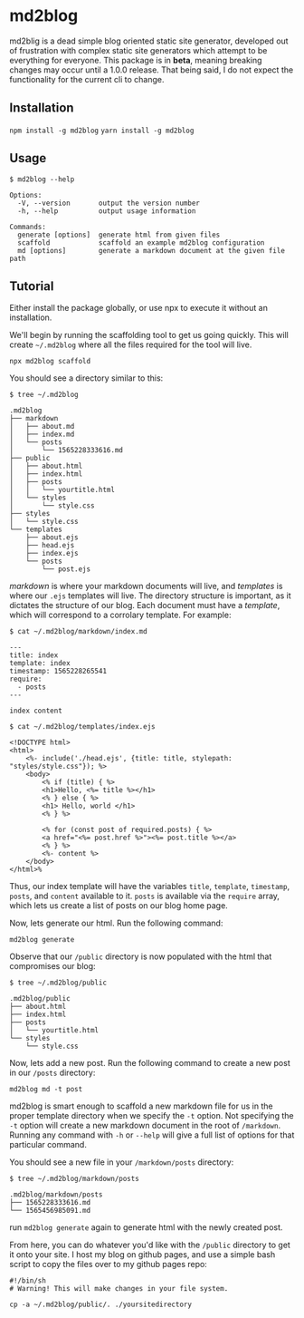 # md2blog

md2blig is a dead simple blog oriented static site generator, developed out of frustration with complex static site generators which attempt to be everything for everyone. This package is in **beta**, meaning breaking changes may occur until a 1.0.0 release. That being said, I do not expect the functionality for the current cli to change.

## Installation

`npm install -g md2blog`
`yarn install -g md2blog`

## Usage

```
$ md2blog --help

Options:
  -V, --version       output the version number
  -h, --help          output usage information

Commands:
  generate [options]  generate html from given files
  scaffold            scaffold an example md2blog configuration
  md [options]        generate a markdown document at the given file path
```

## Tutorial

Either install the package globally, or use npx to execute it without an installation.

We'll begin by running the scaffolding tool to get us going quickly. This will create `~/.md2blog` where all the files required for the tool will live.

`npx md2blog scaffold`

You should see a directory similar to this:

```
$ tree ~/.md2blog

.md2blog
├── markdown
│   ├── about.md
│   ├── index.md
│   └── posts
│       └── 1565228333616.md
├── public
│   ├── about.html
│   ├── index.html
│   ├── posts
│   │   └── yourtitle.html
│   └── styles
│       └── style.css
├── styles
│   └── style.css
└── templates
    ├── about.ejs
    ├── head.ejs
    ├── index.ejs
    └── posts
        └── post.ejs
```

_markdown_ is where your markdown documents will live, and _templates_ is where our `.ejs` templates will live. The directory structure is important, as it dictates the structure of our blog. Each document must have a _template_, which will correspond to a corrolary template. For example:

```
$ cat ~/.md2blog/markdown/index.md

---
title: index
template: index
timestamp: 1565228265541
require:
  - posts
---

index content
```

```
$ cat ~/.md2blog/templates/index.ejs

<!DOCTYPE html>
<html>
    <%- include('./head.ejs', {title: title, stylepath: "styles/style.css"}); %>
    <body>
        <% if (title) { %>
        <h1>Hello, <%= title %></h1>
        <% } else { %>
        <h1> Hello, world </h1>
        <% } %>

        <% for (const post of required.posts) { %>
        <a href="<%= post.href %>"><%= post.title %></a>
        <% } %>
        <%- content %>
    </body>
</html>%
```

Thus, our index template will have the variables `title`, `template`, `timestamp`, `posts`, and `content` available to it. `posts` is available via the `require` array, which lets us create a list of posts on our blog home page.

Now, lets generate our html. Run the following command:

`md2blog generate`

Observe that our `/public` directory is now populated with the html that compromises our blog:

```
$ tree ~/.md2blog/public

.md2blog/public
├── about.html
├── index.html
├── posts
│   └── yourtitle.html
└── styles
    └── style.css
```

Now, lets add a new post. Run the following command to create a new post in our `/posts` directory:

`md2blog md -t post`

md2blog is smart enough to scaffold a new markdown file for us in the proper template directory when we specify the `-t` option. Not specifying the `-t` option will create a new markdown document in the root of `/markdown`. Running any command with `-h` or `--help` will give a full list of options for that particular command.

You should see a new file in your `/markdown/posts` directory:

```
$ tree ~/.md2blog/markdown/posts

.md2blog/markdown/posts
├── 1565228333616.md
└── 1565456985091.md
```

run `md2blog generate` again to generate html with the newly created post.

From here, you can do whatever you'd like with the `/public` directory to get it onto your site. I host my blog on github pages, and use a simple bash script to copy the files over to my github pages repo:

```
#!/bin/sh
# Warning! This will make changes in your file system.

cp -a ~/.md2blog/public/. ./yoursitedirectory
```